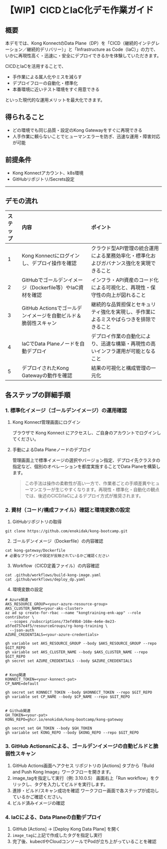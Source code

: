 # 【WIP】CICDとIaC化デモ作業ガイド

## 概要
本デモでは、Kong KonnectのData Plane（DP）を「CICD（継続的インテグレーション／継続的デリバリー）」と「Infrastructure as Code（IaC）」の力で、いかに再現性高く・迅速に・安全にデプロイできるかを体験していただきます。

CICDとIaCを活用することで、
- 手作業による属人化やミスを減らす
- デプロイフローの自動化・標準化
- 本番環境に近いテスト環境をすぐ用意できる

といった現代的な運用メリットを最大化できます。

## 得られること
- どの環境でも同じ品質・設定のKong Gatewayをすぐに再現できる
- 人手作業に頼らないことでヒューマンエラーを防ぎ、迅速な運用・障害対応が可能

## 前提条件
- Kong Konnectアカウント、k8s環境
- GitHubリポジトリ/Secrets設定

---

## デモの流れ
| ステップ | 内容                                       | ポイント                 |
| :--- | :--------------------------------------- | :------------------- |
| 1    | Kong Konnectにログインし、デプロイ操作を確認 | クラウド型API管理の統合運用による業務効率化・標準化およびガバナンス強化を実現できること |
| 2    | GitHubでゴールデンイメージ（Dockerfile等）やIaC資材を確認   | インフラ・API資産のコード化による可視化と、再現性・保守性の向上が図れること     |
| 3    | GitHub Actionsでゴールデンイメージを自動ビルド＆脆弱性スキャン   | 継続的な品質担保とセキュリティ強化を実現し、手作業によるミスやばらつきを排除できること |
| 4    | IaCでData Planeノードを自動デプロイ                 | デプロイ作業の自動化により、迅速な構築・再現性の高いインフラ運用が可能となること     |
| 5    | デプロイされたKong Gatewayの動作を確認                | 結果の可視化と構成管理の一元化       |


## 各ステップの詳細手順

### 1. 標準化イメージ（ゴールデンイメージ）の運用確認
1. Kong Konnect管理画面にログイン
   
   ブラウザで Kong Konnect にアクセスし、ご自身のアカウントでログインしてください。
2. 手動によるData Planeノードのデプロイ

   管理画面上で標準イメージの選択やバージョン指定、デプロイ先クラスタの指定など、個別のオペレーションを都度実施することでData Planeを構築します。
   > この手法は操作の柔軟性が高い一方で、作業者ごとの手順差異やヒューマンエラーが生じやすくなります。再現性・標準化・自動化の観点では、後述のCICD/IaCによるデプロイ方式が推奨されます。

### 2.  資材（コード/構成ファイル）確認と環境変数の設定
1. GitHubリポジトリの取得
```
git clone https://github.com/enokidak/kong-bootcamp.git
```

2. ゴールデンイメージ（Dockerfile）の内容確認
```
cat kong-gateway/Dockerfile
# 必要なプラグインや設定が反映されているかご確認ください
```

3. Workflow（CICD定義ファイル）の内容確認
```
cat .github/workflows/build-kong-image.yaml
cat .github/workflows/deploy_dp.yaml
```

4. 環境変数の設定
```
# Azure関連
AKS_RESOURCE_GROUP=<your-azure-resource-group>
AKS_CLUSTER_NAME=<your-aks-cluster>
az ad sp create-for-rbac --name "kongtraining-enk-app" --role contributor \
  --scopes /subscriptions/73ef49b8-168e-4e6e-8e23-a5fed757e4f5/resourceGroups/rg-kong-training \
  --json-auth
AZURE_CREDENTIALS=<your-azure-credentials>

gh variable set AKS_RESOURCE_GROUP --body $AKS_RESOURCE_GROUP --repo $GIT_REPO
gh variable set AKS_CLUSTER_NAME --body $AKS_CLUSTER_NAME --repo $GIT_REPO
gh secret set AZURE_CREDENTIALS --body $AZURE_CREDENTIALS


# Kong関連
KONNECT_TOKEN=<your-konnect-pat>
CP_NAME=default

gh secret set KONNECT_TOKEN --body $KONNECT_TOKEN --repo $GIT_REPO
gh variable set CP_NAME --body $CP_NAME --repo $GIT_REPO


# Github関連
GH_TOKEN=<your-pat>
KONG_REPO=ghcr.io/enokidak/kong-bootcamp/kong-gateway

gh secret set GH_TOKEN --body $GH_TOKEN
gh variable set KONG_REPO --body $KONG_REPO --repo $GIT_REPO
```

### 3. GitHub Actionsnによる、ゴールデンイメージの自動ビルドと脆弱性スキャン
1. GitHub Actions画面へアクセス
   リポジトリの [Actions] タブから「Build and Push Kong Image」ワークフローを開きます。
2. image_tagを指定して実行（例: 3.10.0.5）
   画面右上「Run workflow」をクリックし、タグを入力してビルドを実行します。
3. 進捗・ビルド/スキャン成功を確認
   ワークフロー画面で各ステップが成功しているかご確認ください。
4. ビルド済みイメージの確認

### 4. IaCによる、Data Planeの自動デプロイ
1. GitHub [Actions] → [Deploy Kong Data Plane] を開く
2. `image_tag`に上記で作成したタグを指定し実行
3. 完了後、kubectlやCloudコンソールでPodが立ち上がっていることを確認
